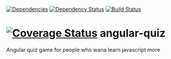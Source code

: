 [![Dependencies](http://img.shields.io/david/HichemBenChaaben/angular-quiz.svg?style=flat)](https://github.com/HichemBenChaaben/angular-quiz)
[![Dependency Status](https://david-dm.org/HichemBenChaaben/angular-quiz.svg)](https://github.com/HichemBenChaaben/angular-quiz)
[![Build Status](https://travis-ci.org/HichemBenChaaben/angular-quiz.svg?branch=master)](https://travis-ci.org/HichemBenChaaben/angular-quiz)

[![Coverage Status](https://img.shields.io/coveralls/HichemBenChaaben/angular-quiz.svg)](https://coveralls.io/r/HichemBenChaaben/angular-quiz)
angular-quiz
============

Angular quiz game for people who wana learn javascript more

